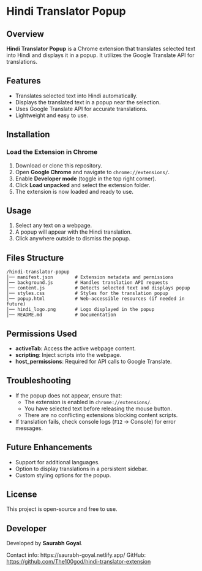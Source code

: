 # Hindi Translator Popup

## Overview

**Hindi Translator Popup** is a Chrome extension that translates selected text into Hindi and displays it in a popup. It utilizes the Google Translate API for translations.

## Features

- Translates selected text into Hindi automatically.
- Displays the translated text in a popup near the selection.
- Uses Google Translate API for accurate translations.
- Lightweight and easy to use.

## Installation

### Load the Extension in Chrome

1. Download or clone this repository.
2. Open **Google Chrome** and navigate to `chrome://extensions/`.
3. Enable **Developer mode** (toggle in the top right corner).
4. Click **Load unpacked** and select the extension folder.
5. The extension is now loaded and ready to use.

## Usage

1. Select any text on a webpage.
2. A popup will appear with the Hindi translation.
3. Click anywhere outside to dismiss the popup.

## Files Structure

```
/hindi-translator-popup
│── manifest.json        # Extension metadata and permissions
│── background.js        # Handles translation API requests
│── content.js           # Detects selected text and displays popup
│── styles.css           # Styles for the translation popup
│── popup.html           # Web-accessible resources (if needed in future)
│── hindi_logo.png       # Logo displayed in the popup
│── README.md            # Documentation
```

## Permissions Used

- **activeTab**: Access the active webpage content.
- **scripting**: Inject scripts into the webpage.
- **host\_permissions**: Required for API calls to Google Translate.

## Troubleshooting

- If the popup does not appear, ensure that:
  - The extension is enabled in `chrome://extensions/`.
  - You have selected text before releasing the mouse button.
  - There are no conflicting extensions blocking content scripts.
- If translation fails, check console logs (`F12` -> Console) for error messages.

## Future Enhancements

- Support for additional languages.
- Option to display translations in a persistent sidebar.
- Custom styling options for the popup.

## License

This project is open-source and free to use.

## Developer

Developed by **Saurabh Goyal**.

Contact info: https\://saurabh-goyal.netlify.app/
GitHub: https://github.com/The100god/hindi-translator-extension
